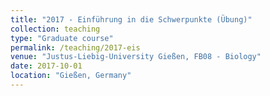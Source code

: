 ```yaml
---
title: "2017 - Einführung in die Schwerpunkte (Übung)"
collection: teaching
type: "Graduate course"
permalink: /teaching/2017-eis
venue: "Justus-Liebig-University Gießen, FB08 - Biology"
date: 2017-10-01
location: "Gießen, Germany"
---
```

